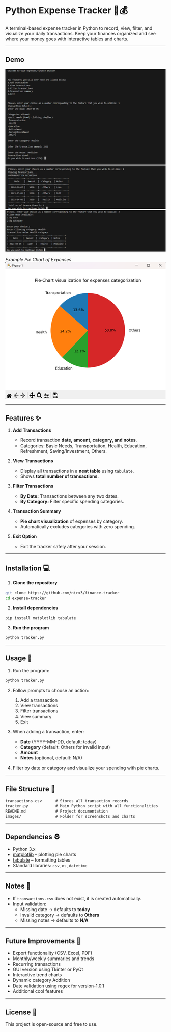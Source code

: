 # Python Expense Tracker 🧾💰

&#x20;

A terminal-based expense tracker in Python to record, view, filter, and visualize your daily transactions. Keep your finances organized and see where your money goes with interactive tables and charts.

---

## Demo

![Demo_image_01](images/add_transaction_demo.png)
![Demo_image_02](images/view_transaction_demo.png)
![Demo_image_03](images/filter_transaction_demo.png)

*Example Pie Chart of Expenses*
![Pie_Chart_Demo](images/piechart.png)


---

## Features ✨

1. **Add Transactions**

   - Record transaction **date, amount, category, and notes**.
   - Categories: Basic Needs, Transportation, Health, Education, Refreshment, Saving/Investment, Others.

2. **View Transactions**

   - Display all transactions in a **neat table** using `tabulate`.
   - Shows **total number of transactions**.

3. **Filter Transactions**

   - **By Date:** Transactions between any two dates.
   - **By Category:** Filter specific spending categories.

4. **Transaction Summary**

   - **Pie chart visualization** of expenses by category.
   - Automatically excludes categories with zero spending.

5. **Exit Option**

   - Exit the tracker safely after your session.

---

## Installation 💻

1. **Clone the repository**

```bash
git clone https://github.com/nirx3/finance-tracker
cd expense-tracker
```

2. **Install dependencies**

```bash
pip install matplotlib tabulate
```

3. **Run the program**

```bash
python tracker.py
```

---

## Usage 🎯

1. Run the program:

```bash
python tracker.py
```

2. Follow prompts to choose an action:

   1. Add a transaction
   2. View transactions
   3. Filter transactions
   4. View summary
   5. Exit

3. When adding a transaction, enter:

   - **Date** (YYYY-MM-DD, default: today)
   - **Category** (default: Others for invalid input)
   - **Amount**
   - **Notes** (optional, default: N/A)

4. Filter by date or category and visualize your spending with pie charts.

---

## File Structure 📂

```
transactions.csv      # Stores all transaction records
tracker.py            # Main Python script with all functionalities
README.md             # Project documentation
images/               # Folder for screenshots and charts
```

---

## Dependencies ⚙️

- Python 3.x
- [matplotlib](https://matplotlib.org/) – plotting pie charts
- [tabulate](https://pypi.org/project/tabulate/) – formatting tables
- Standard libraries: `csv`, `os`, `datetime`

---

## Notes 📝

- If `transactions.csv` does not exist, it is created automatically.
- Input validation:
  - Missing date → defaults to **today**
  - Invalid category → defaults to **Others**
  - Missing notes → defaults to **N/A**

---

## Future Improvements 🚀

- Export functionality (CSV, Excel, PDF)
- Monthly/weekly summaries and trends
- Recurring transactions
- GUI version using Tkinter or PyQt
- Interactive trend charts
- Dynamic category Addition
- Date validation using regex for version-1.0.1
- Additional cool features

---

## License 📜

This project is open-source and free to use.

